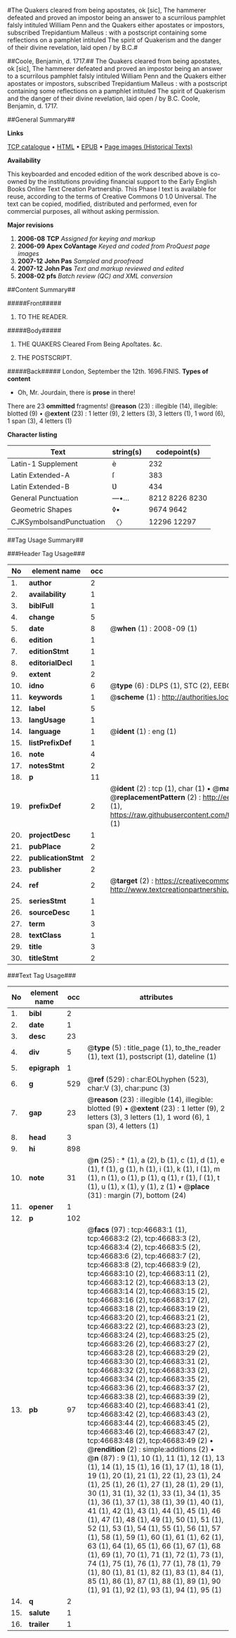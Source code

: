 #The Quakers cleared from being apostates, ok [sic], The hammerer defeated and proved an impostor being an answer to a scurrilous pamphlet falsly intituled William Penn and the Quakers either apostates or impostors, subscribed Trepidantium Malleus : with a postscript containing some reflections on a pamphlet intituled The spirit of Quakerism and the danger of their divine revelation, laid open / by B.C.#

##Coole, Benjamin, d. 1717.##
The Quakers cleared from being apostates, ok [sic], The hammerer defeated and proved an impostor being an answer to a scurrilous pamphlet falsly intituled William Penn and the Quakers either apostates or impostors, subscribed Trepidantium Malleus : with a postscript containing some reflections on a pamphlet intituled The spirit of Quakerism and the danger of their divine revelation, laid open / by B.C.
Coole, Benjamin, d. 1717.

##General Summary##

**Links**

[TCP catalogue](http://www.ota.ox.ac.uk/tcp/)  • 
[HTML](http://tei.it.ox.ac.uk/tcp/Texts-HTML/free/A34/A34436.html)  • 
[EPUB](http://tei.it.ox.ac.uk/tcp/Texts-EPUB/free/A34/A34436.epub) • 
[Page images (Historical Texts)](https://data.historicaltexts.jisc.ac.uk/view?pubId=eebo-11196429e&pageId=eebo-11196429e-46683-1)

**Availability**

This keyboarded and encoded edition of the
	       work described above is co-owned by the institutions
	       providing financial support to the Early English Books
	       Online Text Creation Partnership. This Phase I text is
	       available for reuse, according to the terms of Creative
	       Commons 0 1.0 Universal. The text can be copied,
	       modified, distributed and performed, even for
	       commercial purposes, all without asking permission.

**Major revisions**

1. __2006-08__ __TCP__ *Assigned for keying and markup*
1. __2006-09__ __Apex CoVantage__ *Keyed and coded from ProQuest page images*
1. __2007-12__ __John Pas__ *Sampled and proofread*
1. __2007-12__ __John Pas__ *Text and markup reviewed and edited*
1. __2008-02__ __pfs__ *Batch review (QC) and XML conversion*

##Content Summary##

#####Front#####

1. TO THE READER.

#####Body#####

1. THE QUAKERS Cleared From Being Apoſtates. &c.

1. THE POSTSCRIPT.

#####Back#####
London, September the 12th. 1696.FINIS.
**Types of content**

  * Oh, Mr. Jourdain, there is **prose** in there!

There are 23 **ommitted** fragments! 
 @__reason__ (23) : illegible (14), illegible: blotted (9)  •  @__extent__ (23) : 1 letter (9), 2 letters (3), 3 letters (1), 1 word (6), 1 span (3), 4 letters (1)

**Character listing**


|Text|string(s)|codepoint(s)|
|---|---|---|
|Latin-1 Supplement|è|232|
|Latin Extended-A|ſ|383|
|Latin Extended-B|Ʋ|434|
|General Punctuation|—•…|8212 8226 8230|
|Geometric Shapes|◊▪|9674 9642|
|CJKSymbolsandPunctuation|〈〉|12296 12297|

##Tag Usage Summary##

###Header Tag Usage###

|No|element name|occ|attributes|
|---|---|---|---|
|1.|__author__|2||
|2.|__availability__|1||
|3.|__biblFull__|1||
|4.|__change__|5||
|5.|__date__|8| @__when__ (1) : 2008-09 (1)|
|6.|__edition__|1||
|7.|__editionStmt__|1||
|8.|__editorialDecl__|1||
|9.|__extent__|2||
|10.|__idno__|6| @__type__ (6) : DLPS (1), STC (2), EEBO-CITATION (1), OCLC (1), VID (1)|
|11.|__keywords__|1| @__scheme__ (1) : http://authorities.loc.gov/ (1)|
|12.|__label__|5||
|13.|__langUsage__|1||
|14.|__language__|1| @__ident__ (1) : eng (1)|
|15.|__listPrefixDef__|1||
|16.|__note__|4||
|17.|__notesStmt__|2||
|18.|__p__|11||
|19.|__prefixDef__|2| @__ident__ (2) : tcp (1), char (1)  •  @__matchPattern__ (2) : ([0-9\-]+):([0-9IVX]+) (1), (.+) (1)  •  @__replacementPattern__ (2) : http://eebo.chadwyck.com/downloadtiff?vid=$1&page=$2 (1), https://raw.githubusercontent.com/textcreationpartnership/Texts/master/tcpchars.xml#$1 (1)|
|20.|__projectDesc__|1||
|21.|__pubPlace__|2||
|22.|__publicationStmt__|2||
|23.|__publisher__|2||
|24.|__ref__|2| @__target__ (2) : https://creativecommons.org/publicdomain/zero/1.0/ (1), http://www.textcreationpartnership.org/docs/. (1)|
|25.|__seriesStmt__|1||
|26.|__sourceDesc__|1||
|27.|__term__|3||
|28.|__textClass__|1||
|29.|__title__|3||
|30.|__titleStmt__|2||


###Text Tag Usage###

|No|element name|occ|attributes|
|---|---|---|---|
|1.|__bibl__|2||
|2.|__date__|1||
|3.|__desc__|23||
|4.|__div__|5| @__type__ (5) : title_page (1), to_the_reader (1), text (1), postscript (1), dateline (1)|
|5.|__epigraph__|1||
|6.|__g__|529| @__ref__ (529) : char:EOLhyphen (523), char:V (3), char:punc (3)|
|7.|__gap__|23| @__reason__ (23) : illegible (14), illegible: blotted (9)  •  @__extent__ (23) : 1 letter (9), 2 letters (3), 3 letters (1), 1 word (6), 1 span (3), 4 letters (1)|
|8.|__head__|3||
|9.|__hi__|898||
|10.|__note__|31| @__n__ (25) : * (1), a (2), b (1), c (1), d (1), e (1), f (1), g (1), h (1), i (1), k (1), l (1), m (1), n (1), o (1), p (1), q (1), r (1), ſ (1), t (1), u (1), x (1), y (1), z (1)  •  @__place__ (31) : margin (7), bottom (24)|
|11.|__opener__|1||
|12.|__p__|102||
|13.|__pb__|97| @__facs__ (97) : tcp:46683:1 (1), tcp:46683:2 (2), tcp:46683:3 (2), tcp:46683:4 (2), tcp:46683:5 (2), tcp:46683:6 (2), tcp:46683:7 (2), tcp:46683:8 (2), tcp:46683:9 (2), tcp:46683:10 (2), tcp:46683:11 (2), tcp:46683:12 (2), tcp:46683:13 (2), tcp:46683:14 (2), tcp:46683:15 (2), tcp:46683:16 (2), tcp:46683:17 (2), tcp:46683:18 (2), tcp:46683:19 (2), tcp:46683:20 (2), tcp:46683:21 (2), tcp:46683:22 (2), tcp:46683:23 (2), tcp:46683:24 (2), tcp:46683:25 (2), tcp:46683:26 (2), tcp:46683:27 (2), tcp:46683:28 (2), tcp:46683:29 (2), tcp:46683:30 (2), tcp:46683:31 (2), tcp:46683:32 (2), tcp:46683:33 (2), tcp:46683:34 (2), tcp:46683:35 (2), tcp:46683:36 (2), tcp:46683:37 (2), tcp:46683:38 (2), tcp:46683:39 (2), tcp:46683:40 (2), tcp:46683:41 (2), tcp:46683:42 (2), tcp:46683:43 (2), tcp:46683:44 (2), tcp:46683:45 (2), tcp:46683:46 (2), tcp:46683:47 (2), tcp:46683:48 (2), tcp:46683:49 (2)  •  @__rendition__ (2) : simple:additions (2)  •  @__n__ (87) : 9 (1), 10 (1), 11 (1), 12 (1), 13 (1), 14 (1), 15 (1), 16 (1), 17 (1), 18 (1), 19 (1), 20 (1), 21 (1), 22 (1), 23 (1), 24 (1), 25 (1), 26 (1), 27 (1), 28 (1), 29 (1), 30 (1), 31 (1), 32 (1), 33 (1), 34 (1), 35 (1), 36 (1), 37 (1), 38 (1), 39 (1), 40 (1), 41 (1), 42 (1), 43 (1), 44 (1), 45 (1), 46 (1), 47 (1), 48 (1), 49 (1), 50 (1), 51 (1), 52 (1), 53 (1), 54 (1), 55 (1), 56 (1), 57 (1), 58 (1), 59 (1), 60 (1), 61 (1), 62 (1), 63 (1), 64 (1), 65 (1), 66 (1), 67 (1), 68 (1), 69 (1), 70 (1), 71 (1), 72 (1), 73 (1), 74 (1), 75 (1), 76 (1), 77 (1), 78 (1), 79 (1), 80 (1), 81 (1), 82 (1), 83 (1), 84 (1), 85 (1), 86 (1), 87 (1), 88 (1), 89 (1), 90 (1), 91 (1), 92 (1), 93 (1), 94 (1), 95 (1)|
|14.|__q__|2||
|15.|__salute__|1||
|16.|__trailer__|1||
